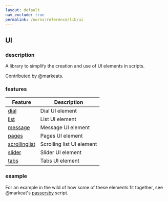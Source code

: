 ```yaml
---
layout: default
nav_exclude: true
permalink: /norns/reference/lib/ui
---
```


## UI

### description

A library to simplify the creation and use of UI elements in scripts. 

Contributed by @markeats. 

### features

| Feature                         | Description                       |
| ------------------------------- | --------------------------------- |
| [dial](./dial)            | Dial UI element  |
| [list](./list)            | List UI element  |
| [message](./message)      | Message UI element |
| [pages](./pages)          | Pages UI element |
| [scrollinglist](./scrollinglist) | Scrolling list UI element |
| [slider](./slider)        | Slider UI element |
| [tabs](./tabs)            | Tabs UI element |

### example

For an example in the wild of how some of these elements fit together, see @markeat's [passersby](https://github.com/markwheeler/passersby) script.

